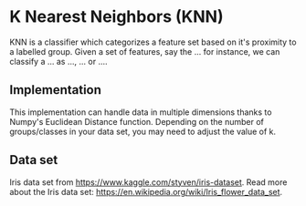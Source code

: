# K Nearest Neighbors (KNN)
KNN is a classifier which categorizes a feature set based on it's proximity to a labelled group. Given a set of features, say the ... for instance, we can classify a ... as ..., ... or ....

## Implementation
This implementation can handle data in multiple dimensions thanks to Numpy's Euclidean Distance function. Depending on the number of groups/classes in your data set, you may need to adjust the value of k.

## Data set
Iris data set from https://www.kaggle.com/styven/iris-dataset. Read more about the Iris data set: https://en.wikipedia.org/wiki/Iris_flower_data_set.